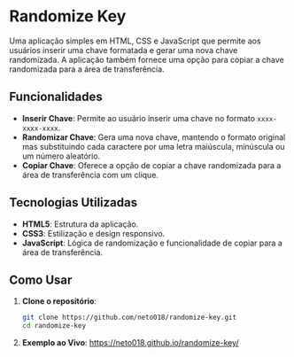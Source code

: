 # Randomize Key

Uma aplicação simples em HTML, CSS e JavaScript que permite aos usuários inserir uma chave formatada e gerar uma nova chave randomizada. A aplicação também fornece uma opção para copiar a chave randomizada para a área de transferência.

## Funcionalidades

- **Inserir Chave**: Permite ao usuário inserir uma chave no formato `xxxx-xxxx-xxxx`.
- **Randomizar Chave**: Gera uma nova chave, mantendo o formato original mas substituindo cada caractere por uma letra maiúscula, minúscula ou um número aleatório.
- **Copiar Chave**: Oferece a opção de copiar a chave randomizada para a área de transferência com um clique.

## Tecnologias Utilizadas

- **HTML5**: Estrutura da aplicação.
- **CSS3**: Estilização e design responsivo.
- **JavaScript**: Lógica de randomização e funcionalidade de copiar para a área de transferência.

## Como Usar

1. **Clone o repositório**:
   ```bash
   git clone https://github.com/neto018/randomize-key.git
   cd randomize-key
2. **Exemplo ao Vivo**: https://neto018.github.io/randomize-key/
